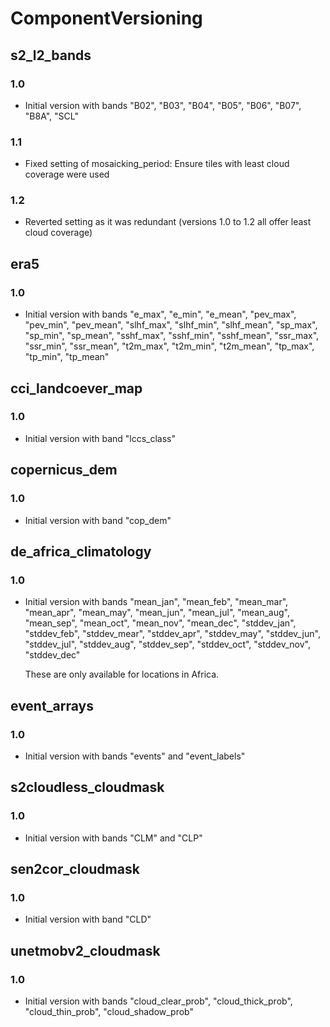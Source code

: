 # ComponentVersioning

## s2_l2_bands
### 1.0
* Initial version with bands "B02", "B03", "B04", "B05", "B06", "B07", "B8A", 
  "SCL"
### 1.1
* Fixed setting of mosaicking_period: Ensure tiles with least cloud coverage 
  were used
### 1.2
* Reverted setting as it was redundant (versions 1.0 to 1.2 all offer least 
  cloud coverage)
  
## era5
### 1.0
* Initial version with bands "e_max", "e_min", "e_mean", "pev_max", "pev_min", 
  "pev_mean", "slhf_max", "slhf_min", "slhf_mean", "sp_max", "sp_min", 
  "sp_mean", "sshf_max", "sshf_min", "sshf_mean", "ssr_max", "ssr_min", 
  "ssr_mean", "t2m_max", "t2m_min", "t2m_mean", "tp_max", "tp_min", "tp_mean"

## cci_landcoever_map
### 1.0
* Initial version with band "lccs_class"

## copernicus_dem
### 1.0
* Initial version with band "cop_dem"

## de_africa_climatology
### 1.0 
 * Initial version with bands "mean_jan", "mean_feb", "mean_mar", "mean_apr", 
   "mean_may", "mean_jun", "mean_jul", "mean_aug", "mean_sep", "mean_oct", 
   "mean_nov", "mean_dec", "stddev_jan", "stddev_feb", "stddev_mear", 
   "stddev_apr", "stddev_may", "stddev_jun", "stddev_jul", "stddev_aug", 
   "stddev_sep", "stddev_oct", "stddev_nov", "stddev_dec"
   
   These are only available for locations in Africa.

## event_arrays
### 1.0 
* Initial version with bands "events" and "event_labels"

## s2cloudless_cloudmask
### 1.0 
* Initial version with bands "CLM" and "CLP"

## sen2cor_cloudmask
### 1.0 
* Initial version with band "CLD"

## unetmobv2_cloudmask
### 1.0 
* Initial version with bands "cloud_clear_prob", "cloud_thick_prob", 
  "cloud_thin_prob", "cloud_shadow_prob"